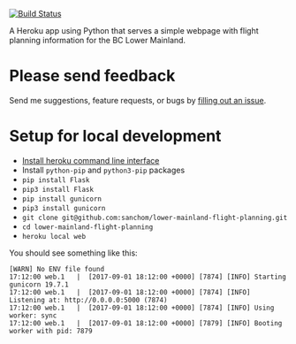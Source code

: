 [![Build Status](https://travis-ci.org/sanchom/lower-mainland-flight-planning.svg?branch=master)](https://travis-ci.org/sanchom/lower-mainland-flight-planning)

A Heroku app using Python that serves a simple webpage with flight
planning information for the BC Lower Mainland.

# Please send feedback

Send me suggestions, feature requests, or bugs by [filling out an
issue](https://github.com/sanchom/lower-mainland-flight-planning/issues).

# Setup for local development

* [Install heroku command line interface](https://devcenter.heroku.com/articles/getting-started-with-python#set-up)
* Install `python-pip` and `python3-pip` packages
* `pip install Flask`
* `pip3 install Flask`
* `pip install gunicorn`
* `pip3 install gunicorn`
* `git clone git@github.com:sanchom/lower-mainland-flight-planning.git`
* `cd lower-mainland-flight-planning`
* `heroku local web`

You should see something like this:

    [WARN] No ENV file found
    17:12:00 web.1   |  [2017-09-01 18:12:00 +0000] [7874] [INFO] Starting gunicorn 19.7.1
    17:12:00 web.1   |  [2017-09-01 18:12:00 +0000] [7874] [INFO] Listening at: http://0.0.0.0:5000 (7874)
    17:12:00 web.1   |  [2017-09-01 18:12:00 +0000] [7874] [INFO] Using worker: sync
    17:12:00 web.1   |  [2017-09-01 18:12:00 +0000] [7879] [INFO] Booting worker with pid: 7879
